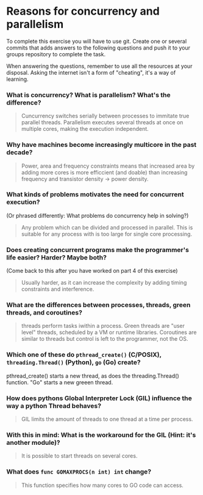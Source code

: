# Reasons for concurrency and parallelism


To complete this exercise you will have to use git. Create one or several commits that adds answers to the following questions and push it to your groups repository to complete the task.

When answering the questions, remember to use all the resources at your disposal. Asking the internet isn't a form of "cheating", it's a way of learning.

 ### What is concurrency? What is parallelism? What's the difference?
 > Cuncurrency switches serially between processes to immitate true parallel threads.  Parallelism executes several threads at once on multiple cores, making the execution independent. 
 
 ### Why have machines become increasingly multicore in the past decade?
 > Power, area and frequency constraints means that increased area  by adding more cores is more efficcient (and doable) than increasing frequency  and transistor density -> power density. 
 
 ### What kinds of problems motivates the need for concurrent execution?
 (Or phrased differently: What problems do concurrency help in solving?)
 > Any problem which can be divided and processed in parallel. This is suitable for any process with is too large for single core processing.
 
 ### Does creating concurrent programs make the programmer's life easier? Harder? Maybe both?
 (Come back to this after you have worked on part 4 of this exercise)
 > Usually harder, as it can increase the complexity by adding timing constraints and interference.
 
 ### What are the differences between processes, threads, green threads, and coroutines?
 > threads perform tasks iwithin a process. Green threads are "user level" threads, scheduled by a VM or runtime libraries. 
 Coroutines are similar to threads but control is left to the programmer, not the OS.
 ### Which one of these do `pthread_create()` (C/POSIX), `threading.Thread()` (Python), `go` (Go) create?
 pthread_create() starts a new thread, as does the threading.Thread() function. "Go" starts a new greeen thread.
 
 ### How does pythons Global Interpreter Lock (GIL) influence the way a python Thread behaves?
 > GIL limits the amount of threads to one thread at a time per process.
 
 ### With this in mind: What is the workaround for the GIL (Hint: it's another module)?
 > It is possible to start threads on several cores. 
 
 ### What does `func GOMAXPROCS(n int) int` change? 
 > This function specifies how many cores to GO code can access. 

